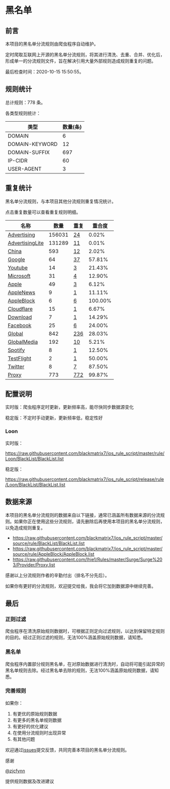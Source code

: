# 黑名单

## 前言

本项目的黑名单分流规则由爬虫程序自动维护。

定时爬取互联网上开源的黑名单分流规则，将其进行清洗、去重、合并、优化后，形成单一的分流规则文件，旨在解决引用大量外部规则造成规则重复的问题。


最后检查时间：2020-10-15 15:50:55。

## 规则统计

总计规则：778 条。

各类型规则统计：

| 类型 | 数量(条) |
| ---- | ---- |
| DOMAIN | 6 |
| DOMAIN-KEYWORD | 12 |
| DOMAIN-SUFFIX | 697 |
| IP-CIDR | 60 |
| USER-AGENT | 3 |
## 重复统计

黑名单分流规则，与本项目其他分流规则重复情况统计。

点击重复数量可以查看重复规则明细。

| 名称 | 数量 | 重复 | 重合度 |
| ---- | ---- | ---- | ------ |
|  [Advertising](https://github.com/blackmatrix7/ios_rule_script/tree/master/rule/Loon/Advertising)    | 156031   | [24](https://github.com/blackmatrix7/ios_rule_script/tree/master/rule/Repeat/BlackList/Advertising.list)   |   0.02%  |
|  [AdvertisingLite](https://github.com/blackmatrix7/ios_rule_script/tree/master/rule/Loon/AdvertisingLite)    | 131289   | [11](https://github.com/blackmatrix7/ios_rule_script/tree/master/rule/Repeat/BlackList/AdvertisingLite.list)   |   0.01%  |
|  [China](https://github.com/blackmatrix7/ios_rule_script/tree/master/rule/Loon/China)    | 593   | [12](https://github.com/blackmatrix7/ios_rule_script/tree/master/rule/Repeat/BlackList/China.list)   |   2.02%  |
|  [Google](https://github.com/blackmatrix7/ios_rule_script/tree/master/rule/Loon/Google)    | 64   | [37](https://github.com/blackmatrix7/ios_rule_script/tree/master/rule/Repeat/BlackList/Google.list)   |   57.81%  |
|  [Youtube](https://github.com/blackmatrix7/ios_rule_script/tree/master/rule/Loon/Youtube)    | 14   | [3](https://github.com/blackmatrix7/ios_rule_script/tree/master/rule/Repeat/BlackList/Youtube.list)   |   21.43%  |
|  [Microsoft](https://github.com/blackmatrix7/ios_rule_script/tree/master/rule/Loon/Microsoft)    | 31   | [4](https://github.com/blackmatrix7/ios_rule_script/tree/master/rule/Repeat/BlackList/Microsoft.list)   |   12.90%  |
|  [Apple](https://github.com/blackmatrix7/ios_rule_script/tree/master/rule/Loon/Apple)    | 49   | [3](https://github.com/blackmatrix7/ios_rule_script/tree/master/rule/Repeat/BlackList/Apple.list)   |   6.12%  |
|  [AppleNews](https://github.com/blackmatrix7/ios_rule_script/tree/master/rule/Loon/AppleNews)    | 9   | [1](https://github.com/blackmatrix7/ios_rule_script/tree/master/rule/Repeat/BlackList/AppleNews.list)   |   11.11%  |
|  [AppleBlock](https://github.com/blackmatrix7/ios_rule_script/tree/master/rule/Loon/AppleBlock)    | 6   | [6](https://github.com/blackmatrix7/ios_rule_script/tree/master/rule/Repeat/BlackList/AppleBlock.list)   |   100.00%  |
|  [Cloudflare](https://github.com/blackmatrix7/ios_rule_script/tree/master/rule/Loon/Cloudflare)    | 15   | [1](https://github.com/blackmatrix7/ios_rule_script/tree/master/rule/Repeat/BlackList/Cloudflare.list)   |   6.67%  |
|  [Download](https://github.com/blackmatrix7/ios_rule_script/tree/master/rule/Loon/Download)    | 7   | [1](https://github.com/blackmatrix7/ios_rule_script/tree/master/rule/Repeat/BlackList/Download.list)   |   14.29%  |
|  [Facebook](https://github.com/blackmatrix7/ios_rule_script/tree/master/rule/Loon/Facebook)    | 25   | [6](https://github.com/blackmatrix7/ios_rule_script/tree/master/rule/Repeat/BlackList/Facebook.list)   |   24.00%  |
|  [Global](https://github.com/blackmatrix7/ios_rule_script/tree/master/rule/Loon/Global)    | 842   | [236](https://github.com/blackmatrix7/ios_rule_script/tree/master/rule/Repeat/BlackList/Global.list)   |   28.03%  |
|  [GlobalMedia](https://github.com/blackmatrix7/ios_rule_script/tree/master/rule/Loon/GlobalMedia)    | 192   | [10](https://github.com/blackmatrix7/ios_rule_script/tree/master/rule/Repeat/BlackList/GlobalMedia.list)   |   5.21%  |
|  [Spotify](https://github.com/blackmatrix7/ios_rule_script/tree/master/rule/Loon/Spotify)    | 8   | [1](https://github.com/blackmatrix7/ios_rule_script/tree/master/rule/Repeat/BlackList/Spotify.list)   |   12.50%  |
|  [TestFlight](https://github.com/blackmatrix7/ios_rule_script/tree/master/rule/Loon/TestFlight)    | 2   | [1](https://github.com/blackmatrix7/ios_rule_script/tree/master/rule/Repeat/BlackList/TestFlight.list)   |   50.00%  |
|  [Twitter](https://github.com/blackmatrix7/ios_rule_script/tree/master/rule/Loon/Twitter)    | 8   | [7](https://github.com/blackmatrix7/ios_rule_script/tree/master/rule/Repeat/BlackList/Twitter.list)   |   87.50%  |
|  [Proxy](https://github.com/blackmatrix7/ios_rule_script/tree/master/rule/Loon/Proxy)    | 773   | [772](https://github.com/blackmatrix7/ios_rule_script/tree/master/rule/Repeat/BlackList/Proxy.list)   |   99.87%  |
## 配置说明

实时版：爬虫程序定时更新，更新频率高，能尽快同步数据源变化

稳定版：不定时手动更新，更新频率低，稳定性好

### Loon 
实时版：

https://raw.githubusercontent.com/blackmatrix7/ios_rule_script/master/rule/Loon/BlackList/BlackList.list

稳定版：

https://raw.githubusercontent.com/blackmatrix7/ios_rule_script/release/rule/Loon/BlackList/BlackList.list

## 数据来源

本项目的黑名单分流规则的数据来自以下链接，通常已涵盖所有数据来源的分流规则。如果你正在使用这些分流规则，请先删除后再使用本项目的黑名单分流规则，以免造成规则重复。

- https://raw.githubusercontent.com/blackmatrix7/ios_rule_script/master/source/rule/BlackList/BlackList.list
- https://raw.githubusercontent.com/blackmatrix7/ios_rule_script/master/source/rule/AppleBlock/AppleBlock.list
- https://raw.githubusercontent.com/lhie1/Rules/master/Surge/Surge%203/Provider/Proxy.list


感谢以上分流规则作者的辛勤付出（排名不分先后）。

如果你有更好的分流规则，欢迎提交给我，我会将它加到数据源中继续完善。

## 最后

### 正则过滤

爬虫程序在清洗原始规则数据时，可根据正则定向过滤规则，以达到保留特定规则的目的。经过正则过滤的规则，无法100%涵盖原始规则数据，请知悉。

### 黑名单

爬虫程序内置部分规则黑名单，在对原始数据进行清洗时，自动将可能引起异常的黑名单规则去除。经过黑名单去除的规则，无法100%涵盖原始规则数据，请知悉。

### 完善规则

如果你：

1. 有更优的原始规则数据
2. 有更多的黑名单规则数据
3. 有更好的优化建议
4. 在使用分流规则时出现异常
5. 有其他问题

欢迎通过[issues](https://github.com/blackmatrix7/ios_rule_script/issues/new)提交反馈，共同完善本项目的黑名单分流规则。

感谢

[@zjcfynn](https://github.com/zjcfynn)

提供规则数据及改进建议